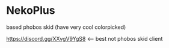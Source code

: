 # NekoPlus
based phobos skid
(have very cool colorpicked)


https://discord.gg/XXvgV9YgS8 <-- best not phobos skid client
